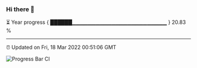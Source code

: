 ### Hi there 👋

⏳ Year progress { ██████▁▁▁▁▁▁▁▁▁▁▁▁▁▁▁▁▁▁▁▁▁▁▁▁ } 20.83 %

---

⏰ Updated on Fri, 18 Mar 2022 00:51:06 GMT

![Progress Bar CI](https://github.com/liununu/liununu/workflows/Progress%20Bar%20CI/badge.svg)
